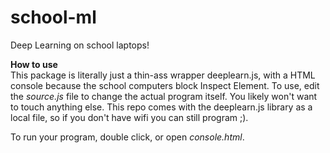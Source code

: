 # school-ml
Deep Learning on school laptops!

**How to use**      
This package is literally just a thin-ass wrapper deeplearn.js, with a HTML console because the school computers block Inspect Element. To use, edit the _source.js_ file to change the actual program itself. You likely won't want to touch anything else. This repo comes with the deeplearn.js library as a local file, so if you don't have wifi you can still program ;).

To run your program, double click, or open _console.html_. 
